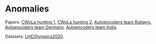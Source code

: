 # Anomalies

Papers: [CWoLa hunting 1](https://arxiv.org/abs/1902.02634), [CWoLa hunting 2](https://arxiv.org/abs/1805.02664), [Autoencoders team Rutgers](https://arxiv.org/abs/1808.08992), [Autoencoders team Germany](https://arxiv.org/abs/1808.08979), [Autoencoders team India](https://arxiv.org/abs/1903.02032). 

Datasets: [LHCOlympics2020](https://indico.cern.ch/event/809820/page/16782-lhcolympics2020).

